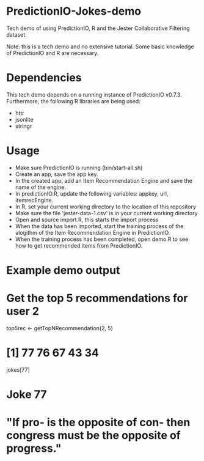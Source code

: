 PredictionIO-Jokes-demo
=======================

Tech demo of using PredictionIO, R and the Jester Collaborative Filtering dataset.

Note: this is a tech demo and no extensive tutorial. Some basic knowledge of PredictionIO and R are necessary.

Dependencies
============

This tech demo depends on a running instance of PredictionIO v0.7.3. Furthermore, the following R libraries are being used:

- httr
- jsonlite
- stringr

Usage
=====

- Make sure PredictionIO is running (bin/start-all.sh)
- Create an app, save the app key.
- In the created app, add an Item Recommendation Engine and save the name of the engine.
- In predictionIO.R, update the following variables: appkey, url, itemrecEngine.
- In R, set your current working directory to the location of this repository
- Make sure the file 'jester-data-1.csv' is in your current working directory
- Open and source import.R, this starts the import process
- When the data has been imported, start the training process of the alogithm of the Item Recommendation Engine in PredictionIO.
- When the training process has been completed, open demo.R to see how to get recommended items from PredictionIO.

Example demo output
===================

# Get the top 5 recommendations for user 2
top5rec <- getTopNRecommendation(2, 5)
# [1] 77 76 67 43 34

jokes[77]
#                                                                           Joke 77 
# "If pro- is the opposite of con- then congress must be the opposite of progress." 

